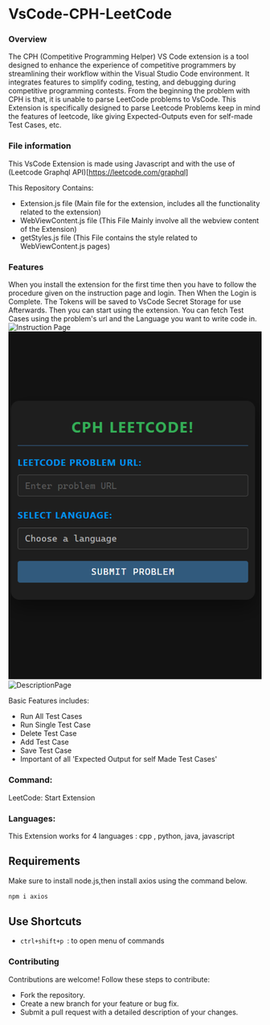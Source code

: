 # VsCode-CPH-LeetCode
### Overview
The CPH (Competitive Programming Helper) VS Code extension is a tool designed to enhance the experience of competitive programmers by streamlining their workflow within the Visual Studio Code environment. It integrates features to simplify coding, testing, and debugging during competitive programming contests. From the beginning the problem with CPH is that, it is unable to parse LeetCode problems to VsCode. This Extension is specifically designed to parse Leetcode Problems keep in mind the features of leetcode, like giving Expected-Outputs even for self-made Test Cases, etc.
### File information
This VsCode Extension is made using Javascript and with the use of (Leetcode Graphql API)[https://leetcode.com/graphql]

This Repository Contains:
* Extension.js file (Main file for the extension, includes all the functionality related to the extension)
* WebViewContent.js file (This File Mainly involve all the webview content of the Extension)
* getStyles.js file (This File contains the style related to WebViewContent.js pages)
  

### Features
When you install the extension for the first time then you have to follow the procedure given on the instruction page and login.
Then When the Login is Complete. The Tokens will be saved to VsCode Secret Storage for use Afterwards.
Then you can start using the extension. You can fetch Test Cases using the problem's url and the Language you want to write code in.
![Instruction Page](https://github.com/hackerx20/VsCode_Extension_CPH_LeetCode/blob/9518d4d8a8e837490348267f73461020ee249e2b/assets/%5BExtension%20Development%20Host%5D%20Instruction%20Page%20-%20c%2B%2B%20-%20Visual%20Studio%20Code%202025-01-25%2000-00-17%20(online-video-cutter.com).gif)
![HomePageImage](https://github.com/hackerx20/VsCode_Extension_CPH_LeetCode/blob/9518d4d8a8e837490348267f73461020ee249e2b/assets/Screenshot%202025-01-25%20000717.png)
![DescriptionPage](https://github.com/hackerx20/VsCode_Extension_CPH_LeetCode/blob/9518d4d8a8e837490348267f73461020ee249e2b/assets/%5BExtension%20Development%20Host%5D%20Description%20Page%20-%20c%2B%2B%20-%20Visual%20Studio%20Code%202025-01-25%2000-08-29%20(online-video-cutter.com).gif)



Basic Features includes:
* Run All Test Cases
* Run Single Test Case
* Delete Test Case
* Add Test Case
* Save Test Case
* Important of all 'Expected Output for self Made Test Cases'

### Command:
LeetCode: Start Extension

### Languages:
This Extension works for 4 languages : cpp , python, java, javascript

## Requirements
Make sure to install node.js,then install axios using the command below.
```bash
npm i axios
```

## Use Shortcuts

* `ctrl+shift+p `: to open menu of commands

### Contributing
Contributions are welcome! Follow these steps to contribute:
* Fork the repository.
* Create a new branch for your feature or bug fix.
* Submit a pull request with a detailed description of your changes.





